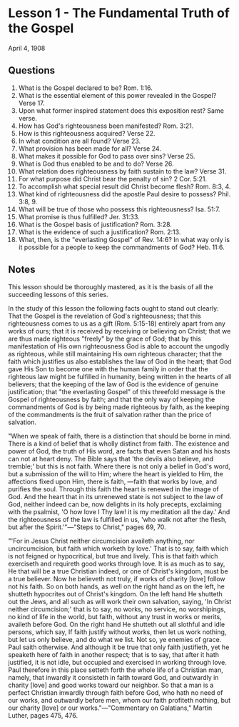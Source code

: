 # Lesson 1 - The Fundamental Truth of the Gospel

April 4, 1908

## Questions

1. What is the Gospel declared to be? Rom. 1:16.
2. What is the essential element of this power revealed in the Gospel? Verse 17.
3. Upon what former inspired statement does this exposition rest? Same verse.
4. How has God's righteousness been manifested? Rom. 3:21.
5. How is this righteousness acquired? Verse 22.
6. In what condition are all found? Verse 23.
7. What provision has been made for all? Verse 24.
8. What makes it possible for God to pass over sins? Verse 25.
9. What is God thus enabled to be and to do? Verse 26.
10. What relation does righteousness by faith sustain to the law? Verse 31.
11. For what purpose did Christ bear the penalty of sin? 2 Cor. 5:21.
12. To accomplish what special result did Christ become flesh? Rom. 8:3, 4.
13. What kind of righteousness did the apostle Paul desire to possess? Phil. 3:8, 9.
14. What will be true of those who possess this righteousness? Isa. 51:7.
15. What promise is thus fulfilled? Jer. 31:33.
16. What is the Gospel basis of justification? Rom. 3:28.
17. What is the evidence of such a justification? Rom. 2:13.
18. What, then, is the "everlasting Gospel" of Rev. 14:6? In what way only is it possible for a people to keep the commandments of God? Heb. 11:6.

## Notes

This lesson should be thoroughly mastered, as it is the basis of all the succeeding lessons of this series.

In the study of this lesson the following facts ought to stand out clearly: That the Gospel is the revelation of God's righteousness; that this righteousness comes to us as a gift (Rom. 5:15-18) entirely apart from any works of ours; that it is received by receiving or believing on Christ; that we are thus made righteous "freely" by the grace of God; that by this manifestation of His own righteousness God is able to account the ungodly as righteous, while still maintaining His own righteous character; that the faith which justifies us also establishes the law of God in the heart; that God gave His Son to become one with the human family in order that the righteous law might be fulfilled in humanity, being written in the hearts of all believers; that the keeping of the law of God is the evidence of genuine justification; that "the everlasting Gospel" of this threefold message is the Gospel of righteousness by faith; and that the only way of keeping the commandments of God is by being made righteous by faith, as the keeping of the commandments is the fruit of salvation rather than the price of salvation.

"When we speak of faith, there is a distinction that should be borne in mind. There is a kind of belief that is wholly distinct from faith. The existence and power of God, the truth of His word, are facts that even Satan and his hosts can not at heart deny. The Bible says that 'the devils also believe, and tremble;' but this is not faith. Where there is not only a belief in God's word, but a submission of the will to Him; where the heart is yielded to Him, the affections fixed upon Him, there is faith, —faith that works by love, and purifies the soul. Through this faith the heart is renewed in the image of God. And the heart that in its unrenewed state is not subject to the law of God, neither indeed can be, now delights in its holy precepts, exclaiming with the psalmist, 'O how love I Thy law! it is my meditation all the day.' And the righteousness of the law is fulfilled in us, 'who walk not after the flesh, but after the Spirit.'"—"Steps to Christ," pages 69, 70.

"'For in Jesus Christ neither circumcision availeth anything, nor uncircumcision, but faith which worketh by love.' That is to say, faith which is not feigned or hypocritical, but true and lively. This is that faith which exerciseth and requireth good works through love. It is as much as to say, He that will be a true Christian indeed, or one of Christ's kingdom, must be a true believer. Now he believeth not truly, if works of charity [love] follow not his faith. So on both hands, as well on the right hand as on the left, he shutteth hypocrites out of Christ's kingdom. On the left hand He shutteth out the Jews, and all such as will work their own salvation, saying, 'In Christ neither circumcision;' that is to say, no works, no service, no worshipings, no kind of life in the world, but faith, without any trust in works or merits, availeth before God. On the right hand He shutteth out all slothful and idle persons, which say, If faith justify without works, then let us work nothing, but let us only believe, and do what we list. Not so, ye enemies of grace. Paul saith otherwise. And although it be true that only faith justifieth, yet he speaketh here of faith in another respect; that is to say, that after it hath justified, it is not idle, but occupied and exercised in working through love. Paul therefore in this place setteth forth the whole life of a Christian man, namely, that inwardly it consisteth in faith toward God, and outwardly in charity [love] and good works toward our neighbor. So that a man is a perfect Christian inwardly through faith before God, who hath no need of our works, and outwardly before men, whom our faith profiteth nothing, but our charity [love] or our works."—"Commentary on Galatians," Martin Luther, pages 475, 476.
